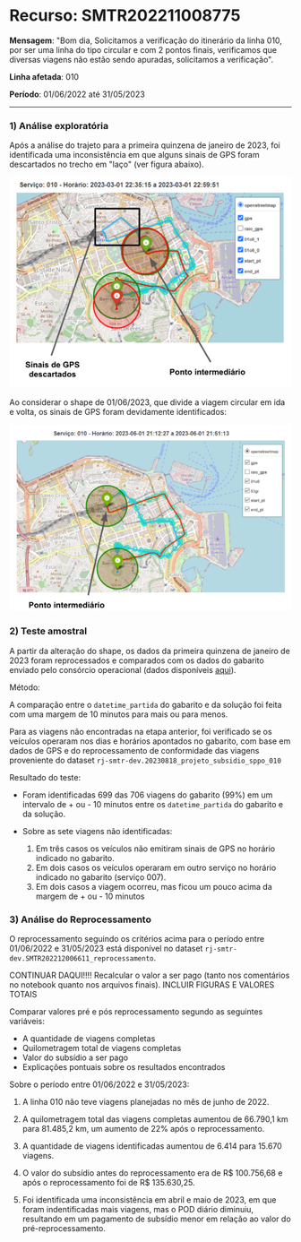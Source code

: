# Recurso: SMTR202211008775

**Mensagem**:
"Bom dia, Solicitamos a verificação do itinerário da linha 010, por ser uma linha do tipo circular e com 2 pontos finais, verificamos que diversas viagens não estão sendo apuradas, solicitamos a verificação".

**Linha afetada**: 010

**Período**: 01/06/2022 até 31/05/2023

-------
### 1) Análise exploratória

Após a análise do trajeto para a primeira quinzena de janeiro de 2023, foi identificada uma inconsistência em que alguns sinais de GPS foram descartados no trecho em "laço" (ver figura abaixo).


![Imagem local](./data/output/figura_1.png)

Ao considerar o shape de 01/06/2023, que divide a viagem circular em ida e volta, os sinais de GPS foram devidamente identificados:

![Imagem local](./data/output/figura_2.png)




### 2) Teste amostral

A partir da alteração do shape, os dados da primeira quinzena de janeiro de 2023 foram reprocessados e comparados com os dados do gabarito enviado pelo consórcio operacional (dados disponíveis [aqui](https://docs.google.com/spreadsheets/d/11jKNeWoXB4Uke4WWwWsjHo8I-ZRr8f3Y/edit#gid=1849603428)).

Método:

A comparação entre o `datetime_partida` do gabarito e da solução foi feita com uma margem de 10 minutos para mais ou para menos. 

Para as viagens não encontradas na etapa anterior, foi verificado se os veículos operaram nos dias e horários apontados no gabarito, com base em dados de GPS e do reprocessamento de conformidade das viagens proveniente do dataset `rj-smtr-dev.20230818_projeto_subsidio_sppo_010`

Resultado do teste:

- Foram identificadas 699 das 706 viagens do gabarito (99%) em um intervalo de + ou - 10 minutos entre os `datetime_partida` do gabarito e da solução.

- Sobre as sete viagens não identificadas: 
    1) Em três casos os veículos não emitiram sinais de GPS no horário indicado no gabarito.
    2) Em dois casos os veículos operaram em outro serviço no horário indicado no gabarito (serviço 007).
    3) Em dois casos a viagem ocorreu, mas ficou um pouco acima da margem de + ou - 10 minutos



### 3) Análise do Reprocessamento

O reprocessamento seguindo os critérios acima para o período entre 01/06/2022 e 31/05/2023 está disponível no dataset `rj-smtr-dev.SMTR202212006611_reprocessamento`.

CONTINUAR DAQUI!!!!
Recalcular o valor a ser pago (tanto nos comentários no notebook quanto nos arquivos finais).
INCLUIR FIGURAS E VALORES TOTAIS



Comparar valores pré e pós reprocessamento segundo as seguintes variáveis:
- A quantidade de viagens completas
- Quilometragem total de viagens completas
- Valor do subsídio a ser pago
- Explicações pontuais sobre os resultados encontrados

Sobre o período entre 01/06/2022 e 31/05/2023:

1) A linha 010 não teve viagens planejadas no mês de junho de 2022.

2) A quilometragem total das viagens completas aumentou de 66.790,1 km para 81.485,2 km, um aumento de 22% após o reprocessamento.

3) A quantidade de viagens identificadas aumentou de 6.414 para 15.670 viagens.

4) O valor do subsídio antes do reprocessamento era de R$ 100.756,68 e após o reprocessamento foi de R$ 135.630,25.

5) Foi identificada uma inconsistência em abril e maio de 2023, em que foram indentificadas mais viagens, mas o POD diário diminuiu, resultando em um pagamento de subsídio menor em relação ao valor do pré-reprocessamento.












